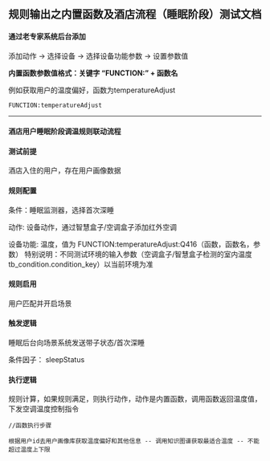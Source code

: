 ## 规则输出之内置函数及酒店流程（睡眠阶段）测试文档


#### 通过老专家系统后台添加

添加动作 -> 选择设备 -> 选择设备功能参数 -> 设置参数值

**内置函数参数值格式：关键字 “FUNCTION:” + 函数名**

例如获取用户的温度偏好，函数为temperatureAdjust

```
FUNCTION:temperatureAdjust

```
---

#### 酒店用户睡眠阶段调温规则联动流程

#### 测试前提
酒店入住的用户，存在用户画像数据
#### 规则配置

条件：睡眠监测器，选择首次深睡

动作: 设备动作，通过智慧盒子/空调盒子添加红外空调

设备功能: 温度，值为 FUNCTION:temperatureAdjust:Q416（函数，函数名，参数）
特别说明：不同测试环境的输入参数（空调盒子/智慧盒子检测的室内温度tb_condition.condition_key）以当前环境为准
#### 规则启用

用户匹配并开启场景

#### 触发逻辑

睡眠后台向场景系统发送带子状态/首次深睡

条件因子： sleepStatus



#### 执行逻辑

规则计算，如果规则满足，则执行动作，动作是内置函数，调用函数返回温度值，下发空调温度控制指令


```
//函数执行步骤

根据用户id去用户画像库获取温度偏好和其他信息 -- 调用知识图谱获取最适合温度 -- 不能超过温度上下限

```




